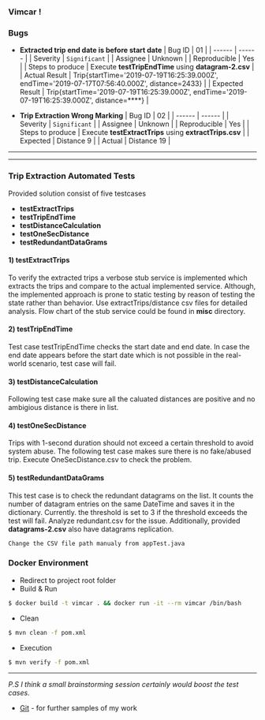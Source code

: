 ### **Vimcar !**

### Bugs

- **Extracted trip end date is before start date**
    | Bug ID | 01 |
    | ------ | ------ |
    | Severity | `Significant` |
    | Assignee | Unknown |
    | Reproducible | Yes |
    | Steps to produce | Execute **testTripEndTime** using **datagram-2.csv** |
    | Actual Result | Trip{startTime='2019-07-19T16:25:39.000Z', endTime='2019-07-17T07:56:40.000Z', distance=2433} |
    | Expected Result | Trip{startTime='2019-07-19T16:25:39.000Z', endTime='2019-07-19T16:25:39.000Z', distance=****} |

- **Trip Extraction Wrong Marking**
    | Bug ID | 02 |
    | ------ | ------ |
    | Severity | `Significant` |
    | Assignee | Unknown |
    | Reproducible | Yes |
    | Steps to produce | Execute **testExtractTrips** using **extractTrips.csv** |
    | Expected | Distance 9 |
    | Actual | Distance 19 |



---
---


### Trip Extraction Automated Tests
Provided solution consist of five testcases
 -  **testExtractTrips**
 -  **testTripEndTime**
 -  **testDistanceCalculation**
 -  **testOneSecDistance**
 -  **testRedundantDataGrams**

#### 1) testExtractTrips
To verify the extracted trips a verbose stub service is implemented which extracts the trips and compare to the actual implemented service. Although, the implemented approach is prone to static testing by reason of testing the state rather than behavior.
Use extractTrips/distance csv files for detailed analysis.
Flow chart of the stub service could be found in **misc** directory.

#### 2) testTripEndTime
Test case testTripEndTime checks the start date and end date. In case the end date appears before the start date which is not possible in the real-world scenario, test case will fail.

#### 3) testDistanceCalculation
Following test case make sure all the caluated distances are positive and no ambigious distance is there in list.

#### 4) testOneSecDistance
Trips with 1-second duration should not exceed a certain threshold to avoid system abuse. The following test case makes sure there is no fake/abused trip.
Execute OneSecDistance.csv to check the problem.

#### 5) testRedundantDataGrams
This test case is to check the redundant datagrams on the list. It counts the number of datagram entries on the same DateTime and saves it in the dictionary. Currently. the threshold is set to 3 if the threshold exceeds the test will fail. 
Analyze redundant.csv for the issue.
Additionally, provided **datagrams-2.csv** also have datagrams replication.

```Change the CSV file path manualy from appTest.java```

### Docker Environment
 - Redirect to project root folder
 - Build & Run
  ```sh
 $ docker build -t vimcar . && docker run -it --rm vimcar /bin/bash
 ```
  - Clean 
```sh
$ mvn clean -f pom.xml
```
  - Execution
```sh
$ mvn verify -f pom.xml
```
 
---
 _P.S_
 _I think a small brainstorming session certainly would boost the test cases._

* [Git] - for further samples of my work


[//]: # 
[Git]: <https://bitbucket.org/abdul_mateen59/>